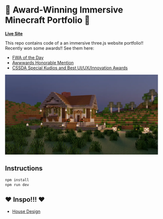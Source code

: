 # 🎉 Award-Winning Immersive Minecraft Portfolio 🎉

**[Live Site](http://woanminecraftfolio.com/)**

This repo contains code of a an immersive three.js website portfolio!! Recently won some awards!! See them here:

- [FWA of the Day](https://thefwa.com/cases/educational-minecraft-folio)
- [Awwwards Honorable Mention](https://www.awwwards.com/sites/educational-minecraft-folio)
- [CSSDA Special Kudios and Best UI/UX/Innovation Awards](https://www.cssdesignawards.com/sites/educational-minecraft-folio/46808/)

![Home page screenshot](public/media/og/og-image.webp?raw=true "Home page screenshot")

## Instructions

```
npm install
npm run dev
```

## ❤️ Inspo!!! ❤️

- [House Design](https://youtu.be/lkJ8zbYotGQ)
